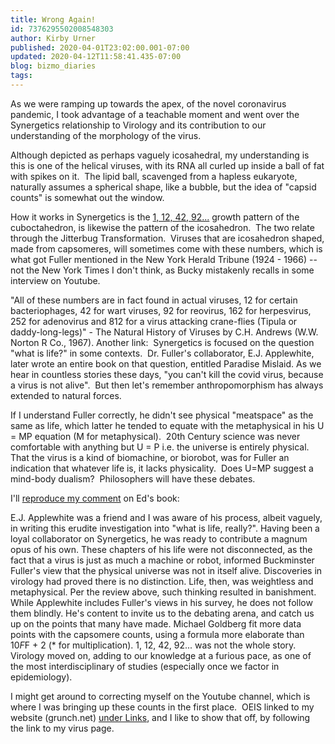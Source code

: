 ```yaml
---
title: Wrong Again!
id: 7376295502008548303
author: Kirby Urner
published: 2020-04-01T23:02:00.001-07:00
updated: 2020-04-12T11:58:41.435-07:00
blog: bizmo_diaries
tags: 
---
```


[](https://blogger.googleusercontent.com/img/b/R29vZ2xl/AVvXsEh9jQ8PC5C01P7vLzmJXxE7yv0mUxAkOIPgvtumfpUFPOFP729WjeWLfjM_zKBXKTxeCSMgbNM1ONwM1CVctgyp_YHyHqSv-YZtunNlrGgJT1IhMjhpwri16Z53O9cflyRmvxbQ/s1600/cubanim.gif)

As we were ramping up towards the apex, of the novel coronavirus pandemic, I took advantage of a teachable moment and went over the Synergetics relationship to Virology and its contribution to our understanding of the morphology of the virus.

Although depicted as perhaps vaguely icosahedral, my understanding is this is one of the helical viruses, with its RNA all curled up inside a ball of fat with spikes on it.  The lipid ball, scavenged from a hapless eukaryote, naturally assumes a spherical shape, like a bubble, but the idea of "capsid counts" is somewhat out the window.

How it works in Synergetics is the [1, 12, 42, 92...](https://oeis.org/A005901) growth pattern of the cuboctahedron, is likewise the pattern of the icosahedron.  The two relate through the Jitterbug Transformation.  Viruses that are icosahedron shaped, made from capsomeres, will sometimes come with these numbers, which is what got Fuller mentioned in the New York Herald Tribune (1924 - 1966) -- not the New York Times I don't think, as Bucky mistakenly recalls in some interview on Youtube.

"All of these numbers are in fact found in actual viruses, 12 for certain bacteriophages, 42 for wart viruses, 92 for reovirus, 162 for herpesvirus, 252 for adenovirus and 812 for a virus attacking crane-flies (Tipula or daddy-long-legs)" - The Natural History of Viruses by C.H. Andrews (W.W. Norton R Co., 1967).
Another link:  Synergetics is focused on the question "what is life?" in some contexts.  Dr. Fuller's collaborator, E.J. Applewhite, later wrote an entire book on that question, entitled Paradise Mislaid. As we hear in countless stories these days, "you can't kill the covid virus, because a virus is not alive".  But then let's remember anthropomorphism has always extended to natural forces.

If I understand Fuller correctly, he didn't see physical "meatspace" as the same as life, which latter he tended to equate with the metaphysical in his U = MP equation (M for metaphysical).  20th Century science was never comfortable with anything but U = P i.e. the universe is entirely physical.  That the virus is a kind of biomachine, or biorobot, was for Fuller an indication that whatever life is, it lacks physicality.  Does U=MP suggest a mind-body dualism?  Philosophers will have these debates.

I'll [reproduce my comment](https://www.kirkusreviews.com/book-reviews/ej-applewhite/paradise-mislaid/) on Ed's book:

E.J. Applewhite was a friend and I was aware of his process, albeit vaguely, in writing this erudite investigation into "what is life, really?". Having been a loyal collaborator on Synergetics, he was ready to contribute a magnum opus of his own. These chapters of his life were not disconnected, as the fact that a virus is just as much a machine or robot, informed Buckminster Fuller's view that the physical universe was not in itself alive. Discoveries in virology had proved there is no distinction. Life, then, was weightless and metaphysical. Per the review above, such thinking resulted in banishment. While Applewhite includes Fuller's views in his survey, he does not follow them blindly. He's content to invite us to the debating arena, and catch us up on the points that many have made.
Michael Goldberg fit more data points with the capsomere counts, using a formula more elaborate than 10*F*F + 2 (* for multiplication). 1, 12, 42, 92... was not the whole story.  Virology moved on, adding to our knowledge at a furious pace, as one of the most interdisciplinary of studies (especially once we factor in epidemiology).

I might get around to correcting myself on the Youtube channel, which is where I was bringing up these counts in the first place.  OEIS linked to my website (grunch.net) [under Links](https://oeis.org/A005901), and I like to show that off, by following the link to my virus page.